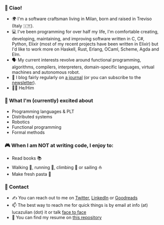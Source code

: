 ### :wave: Ciao!

* :earth_africa: I'm a software craftsman living in Milan, born and raised in Treviso (Italy 🇮🇹).
* :computer: I've been programming for over half my life, I'm comfortable creating, developing, maintaining, and improving software written in C, C#, Python, Elixir (most of my recent projects have been written in Elixir) but I'd like to work more on Haskell, Rust, Erlang, OCaml, Scheme, Agda and Elm.
* :speaking_head: My current interests revolve around functional programming, algorithms, compilers, interpreters, domain-specific languages, virtual machines and autonomous robot.
* :speech_balloon: I blog fairly regularly on [a journal](https://github.com/lucazulian/journal) (or you can subscribe to the [newsletter](https://www.getrevue.co/profile/luca_julian)).
* :rainbow_flag: He/Him

### :raised_hands: What I'm (currently) excited about

* Programming languages & PLT
* Distributed systems
* Robotics
* Functional programming
* Formal methods

### :video_game: When I am NOT at writing code, I enjoy to:

* Read books :books:
* Walking :walking:, running :running:, climbing :climbing: or sailing :sailboat:
* Make fresh pasta :spaghetti:

### :handshake: Contact

* ✍️ You can reach out to me on [Twitter](https://twitter.com/luca_julian), [LinkedIn](https://www.linkedin.com/in/zulianluca/) or [Goodreads](https://www.goodreads.com/user/show/75913668-luca)
* :mailbox: The best way to reach me for quick things is by email at info (at) lucazulian (dot) it or talk [face to face](https://calendly.com/lucazulian/office-hours)
* :page_with_curl: You can find my resume on [this repository](https://github.com/lucazulian/resume)

